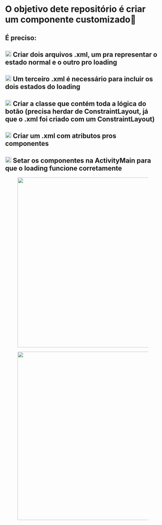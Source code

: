 <h1><strong>O objetivo dete repositório é criar um componente customizado🧾</h1></strong>
<p><h2> É preciso:</h2></p>
<p><h2> <img src="https://emojipedia-us.s3.dualstack.us-west-1.amazonaws.com/thumbs/120/emojidex/112/black-rightwards-arrow_27a1.png" height=20 widght=44> Criar dois arquivos .xml, um pra representar o estado normal e o outro pro loading</h2></p>
<p><h2> <img src="https://emojipedia-us.s3.dualstack.us-west-1.amazonaws.com/thumbs/120/emojidex/112/black-rightwards-arrow_27a1.png" height=20 widght=44> Um terceiro .xml é necessário para incluir os dois estados do loading</h2></p>
<p><h2> <img src="https://emojipedia-us.s3.dualstack.us-west-1.amazonaws.com/thumbs/120/emojidex/112/black-rightwards-arrow_27a1.png" height=20 widght=44> Criar a classe que contém toda a lógica do botão (precisa herdar de ConstraintLayout, já que o .xml foi criado com um ConstraintLayout)</h2></p>
<p><h2> <img src="https://emojipedia-us.s3.dualstack.us-west-1.amazonaws.com/thumbs/120/emojidex/112/black-rightwards-arrow_27a1.png" height=20 widght=44> Criar um .xml com atributos pros componentes</h2></p>
<p><h2> <img src="https://emojipedia-us.s3.dualstack.us-west-1.amazonaws.com/thumbs/120/emojidex/112/black-rightwards-arrow_27a1.png" height=20 widght=44> Setar os componentes na ActivityMain para que o loading funcione corretamente</h2></p>

<section id="img">
<figure id="login">
<img src="https://lh3.googleusercontent.com/Sms969iCFfpA0XoICjx_d8Jp7an_0AnTehDce0a0zpGjVmpMIuAVybNTdU8hpUENh0K166cScG9cfIKCngKPF0UAKr_zAiVDKRREYisUXUOQHFYfzQLNiC8RRJCCb-bpDO3-eHkJC8heo5RCqDy8IYEhVOIii-DGionYpZnk1bgyrfOzNBwbxZ2Ad49z2gHOR3EhnciSoXgbUs4Z62tzd-fPKAF_LkcWL59Sd2PNbD7Cdch9On5q3mtTE_TayeimP9-yXpe0jV9bperYXvu-wussOlmJDZ2GB3nc3I89b7eidlu0iXWsCkrvEUIREBWBAa9O06DPL06y0hH8d-N9EBeYGqknlme7gDqYEIF9BHUO3qk-OUdSQWdEg-dutJUVk0NRZjB26qSRi_l8_k_1DeLj0Brt2nT6df-xZLo9-3vJOd-tLOCGdIs55p0LIKHf9QSUgDJ11EI0O90-SUVMpA2UVVO6m8_U-34NGqwTP8xwLJstZ10lZjDAJ637IIJosSUrwwhhhG8hVj0abgFUZzMiRP95wWNdggSMzTOQ8KDTD8yBkXspfF7GI8i9zXrv0JTwvMsHhjahmeR9Tw46TeudIAJFjn1fBHjxJjBbEOv3RUtvZtjJbW7V9Rp3HRPLyvOYS1rPdYYCjhx0cHAUKVaWTCpNXAgpy8QpfgFsJJyr6LL7jUd1MF_Jbw-EN-PPa-w4hE0HzXJrK_QVA1IQ698=w432-h866-no?authuser=0"  height=550 widght=250/>
</figure>
<figure id="loading">
<img src="https://lh3.googleusercontent.com/bA3mkPDpTwJWRuMGv7RlBYbw4j-nZGibpRI6Y2tOU0Fnpsg0zoo-8TkDgoHI6ZG99-tCTFxZO5raqtl9G9o6wgTIrUlEcP6nP2EUQYEzU4aKor6WZhjHv1Cs6VsASneGsyT644rPtOkyQ9HH2VA_9-p1GZDDlkPIR62Eeuw0djkF_66jt730-64wG3aPm_F_rBDDXtdEG7zxtZW6pQCxQAr6kyAlL7EWc5eAa-NMlpJnkQ1V1l9jDrYgEq28Ww3PeKegabm-yCBALz1S8DxmT1Ib16a7NRuyKk81B5CK_8ZNVIWLQM6aAlHcYd59pVX2kTmMwaWfANmyqBgkdm_P6tBK05_6WTxdbijKAufwcpa76hchurzPOPji-zo9AQQ0PLc41sox4-ekrsLwAfLTz71PqfU8DSCl9PWbsGHVPmGl8zmIRtz41kzQVjB1dTskBDRsY9vLU9_C6OC72S7xFYEJtAF_uWHKub_Df3hipLtD4u6-pTegW2K4NFI9w9Ie9ufMLWsK0GWkNPILWHLwZbYm3F1812iDN6jLRgy-nvHSIxaFLG63GEo0eHT2TKsol-0AvvmBaSiGjLKQ4nqV_2pSI9vgg1a9ro0xTVYFKMu7el4uzR_kD5q1aY3ZiH4muorZ3cvavpEppMC_caDWWP_OlxDtRwU_Dw_kKdF45U6ti_8IImhbwa7kdSLJfNF0o6DsV8gHm1fWbpSVghxYnLg=w427-h862-no?authuser=0"  height=545 widght=250/>
</figure>
</section>
